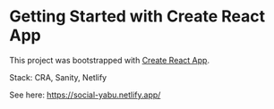 # Getting Started with Create React App

This project was bootstrapped with [Create React App](https://github.com/facebook/create-react-app).

Stack: CRA, Sanity, Netlify

See here: https://social-yabu.netlify.app/
